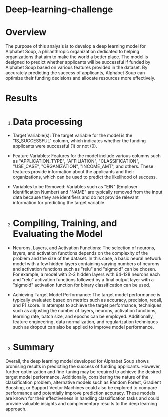 # Deep-learning-challenge

# Overview
The purpose of this analysis is to develop a deep learning model for Alphabet Soup, a philanthropic organization dedicated to helping organizations that aim to make the world a better place. The model is designed to predict whether applicants will be successful if funded by Alphabet Soup based on various features provided in the dataset. By accurately predicting the success of applicants, Alphabet Soup can optimize their funding decisions and allocate resources more effectively.

# Results

1. # Data processing
- Target Variable(s): The target variable for the model is the "IS_SUCCESSFUL" column, which indicates whether the funding applicants were successful (1) or not (0).

- Feature Variables: Features for the model include various columns such as "APPLICATION_TYPE", "AFFILIATION", "CLASSIFICATION", "USE_CASE", "ORGANIZATION", "INCOME_AMT", and others. These features provide information about the applicants and their organizations, which can be used to predict the likelihood of success.

- Variables to be Removed: Variables such as "EIN" (Employer Identification Number) and "NAME" are typically removed from the input data because they are identifiers and do not provide relevant information for predicting the target variable.

2. # Compiling, Training, and Evaluating the Model
- Neurons, Layers, and Activation Functions: The selection of neurons, layers, and activation functions depends on the complexity of the problem and the size of the dataset. In this case, a basic neural network model with a few hidden layers containing varying numbers of neurons and activation functions such as "relu" and "sigmoid" can be chosen. For example, a model with 2-3 hidden layers with 64-128 neurons each and "relu" activation functions followed by a final output layer with a "sigmoid" activation function for binary classification can be used.

- Achieving Target Model Performance: The target model performance is typically evaluated based on metrics such as accuracy, precision, recall, and F1 score. In attempts to achieve the target performance, techniques such as adjusting the number of layers, neurons, activation functions, learning rate, batch size, and epochs can be employed. Additionally, feature engineering, data normalization, and regularization techniques such as dropout can also be applied to improve model performance.


3. # Summary
Overall, the deep learning model developed for Alphabet Soup shows promising results in predicting the success of funding applicants. However, further optimization and fine-tuning may be required to achieve the desired target model performance. Additionally, considering the nature of the classification problem, alternative models such as Random Forest, Gradient Boosting, or Support Vector Machines could also be explored to compare performance and potentially improve prediction accuracy. These models are known for their effectiveness in handling classification tasks and could provide valuable insights and complementary results to the deep learning approach.

